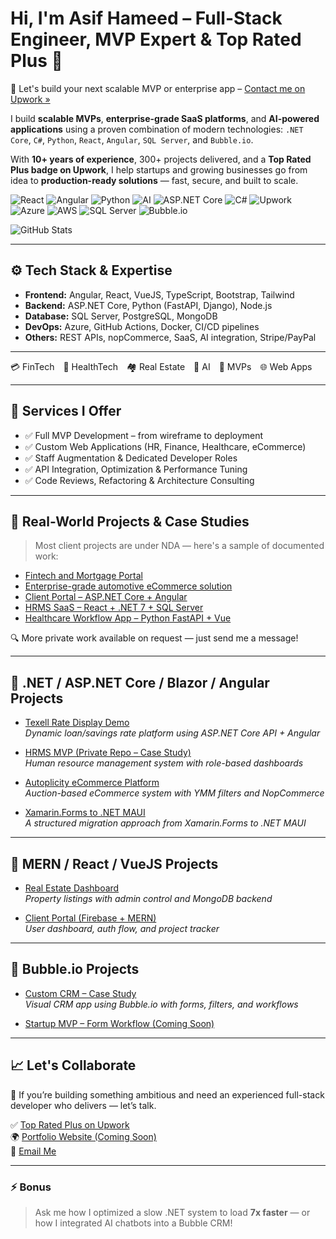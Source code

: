 # Hi, I'm Asif Hameed – Full-Stack Engineer, MVP Expert & Top Rated Plus 🚀  
🔗 Let's build your next scalable MVP or enterprise app – [Contact me on Upwork »](https://www.upwork.com/freelancers/asifhameed)

I build **scalable MVPs**, **enterprise-grade SaaS platforms**, and **AI-powered applications** using a proven combination of modern technologies: `.NET Core`, `C#`, `Python`, `React`, `Angular`, `SQL Server`, and `Bubble.io`.

With **10+ years of experience**, 300+ projects delivered, and a **Top Rated Plus badge on Upwork**, I help startups and growing businesses go from idea to **production-ready solutions** — fast, secure, and built to scale.

![React](https://img.shields.io/badge/Frontend-React-blue?logo=react)
![Angular](https://img.shields.io/badge/Frontend-Angular-red?logo=angular)
![Python](https://img.shields.io/badge/Language-Python-yellow?logo=python)
![AI](https://img.shields.io/badge/Tech-AI-blueviolet?logo=openai)
![ASP.NET Core](https://img.shields.io/badge/Backend-ASP.NET_Core-5C2D91?logo=dotnet)
![C#](https://img.shields.io/badge/Language-C%23-239120?logo=c-sharp)
![Upwork](https://img.shields.io/badge/Upwork-Top--Rated--Plus-brightgreen)
![Azure](https://img.shields.io/badge/Cloud-Microsoft_Azure-0078D4?logo=microsoftazure)
![AWS](https://img.shields.io/badge/Cloud-AWS-FF9900?logo=amazonaws)
![SQL Server](https://img.shields.io/badge/Database-SQL_Server-CC2927?logo=microsoftsqlserver)
![Bubble.io](https://img.shields.io/badge/NoCode-Bubble.io-1F1F1F?logo=bubble)

![GitHub Stats](https://github-readme-stats.vercel.app/api?username=asifhameed8&show_icons=true&theme=default)

---

## ⚙️ Tech Stack & Expertise

- **Frontend:** Angular, React, VueJS, TypeScript, Bootstrap, Tailwind  
- **Backend:** ASP.NET Core, Python (FastAPI, Django), Node.js  
- **Database:** SQL Server, PostgreSQL, MongoDB  
- **DevOps:** Azure, GitHub Actions, Docker, CI/CD pipelines  
- **Others:** REST APIs, nopCommerce, SaaS, AI integration, Stripe/PayPal

---

💳 FinTech 💊 HealthTech 🏘️ Real Estate 🧠 AI 📱 MVPs 🌐 Web Apps  

---

## 🚀 Services I Offer

- ✅ Full MVP Development – from wireframe to deployment  
- ✅ Custom Web Applications (HR, Finance, Healthcare, eCommerce)  
- ✅ Staff Augmentation & Dedicated Developer Roles  
- ✅ API Integration, Optimization & Performance Tuning  
- ✅ Code Reviews, Refactoring & Architecture Consulting

---

## 🧠 Real-World Projects & Case Studies

> Most client projects are under NDA — here's a sample of documented work:

- [Fintech and Mortgage Portal](https://github.com/asifhameed8/Texell-RateDisplay-Demo)  
- [Enterprise-grade automotive eCommerce solution](https://github.com/asifhameed8/Autoplicity-AuctionEcommerce-CaseStudy)  
- [Client Portal – ASP.NET Core + Angular](https://github.com/asifhameed8/Client-Portal-CaseStudy)  
- [HRMS SaaS – React + .NET 7 + SQL Server](https://github.com/asifhameed8/HRMS-CaseStudy)  
- [Healthcare Workflow App – Python FastAPI + Vue](https://github.com/asifhameed8/Healthcare-CaseStudy)  

🔍 More private work available on request — just send me a message!

---

## 🔹 .NET / ASP.NET Core / Blazor / Angular Projects

- [Texell Rate Display Demo](https://github.com/asifhameed8/Texell-RateDisplay-Demo)  
  *Dynamic loan/savings rate platform using ASP.NET Core API + Angular*

- [HRMS MVP (Private Repo – Case Study)](https://github.com/asifhameed8/HRMS-MVP-ASP.NET)  
  *Human resource management system with role-based dashboards*

- [Autoplicity eCommerce Platform](https://github.com/asifhameed8/Autoplicity-AuctionEcommerce-CaseStudy)  
  *Auction-based eCommerce system with YMM filters and NopCommerce*

- [Xamarin.Forms to .NET MAUI](https://github.com/asifhameed8/XF-to-MAUI-Migration-Sample)  
  *A structured migration approach from Xamarin.Forms to .NET MAUI*

---

## 🔸 MERN / React / VueJS Projects

- [Real Estate Dashboard](https://github.com/asifhameed8/RealEstate-MERN-Stack)  
  *Property listings with admin control and MongoDB backend*

- [Client Portal (Firebase + MERN)](https://github.com/asifhameed8/ClientPortal-MERN-Firebase)  
  *User dashboard, auth flow, and project tracker*

---

## 🔶 Bubble.io Projects

- [Custom CRM – Case Study](https://github.com/asifhameed8/BubbleCRM-CaseStudy-CustomWorkflow)  
  *Visual CRM app using Bubble.io with forms, filters, and workflows*

- [Startup MVP – Form Workflow (Coming Soon)](https://github.com/asifhameed8/Bubble-MVP-Workflow)

---

## 📈 Let's Collaborate

🚀 If you’re building something ambitious and need an experienced full-stack developer who delivers — let’s talk.

✅ [Top Rated Plus on Upwork](https://www.upwork.com/freelancers/asifhameed)  
🌍 [Portfolio Website (Coming Soon)](https://asifhameed.com)  
📩 [Email Me](mailto:your@email.com)

---

### ⚡ Bonus

> Ask me how I optimized a slow .NET system to load **7x faster** — or how I integrated AI chatbots into a Bubble CRM!

